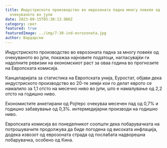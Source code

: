 ```yaml
---
title: Индустриското производство во еврозоната падна многу повеќе од
  очекуваното во јули
date: 2023-09-15T05:30:13.986Z
category: свет
featured: true
featuredImage: ../img/7-30-ind-evrozonata.jpg
author: Вардарски
---
```

Индустриското производство во еврозоната падна за многу повеќе од очекуваното во јули, покажаа најновите податоци, нагласувајќи ги надолните ревизии на економскиот раст за оваа година во прогнозите на Европската комисија.

Канцеларијата за статистика на Европската унија, Еуростат, објави дека индустриското производство во 20-те земји кои го делат еврото се намалило за 1,1 отсто на месечно ниво во јули, што е намалување од 2,2 отсто на годишно ниво.

Економистите анкетирани од Ројтерс очекуваа месечен пад од 0,7% и годишно забавување од 0,3%. интермедијарни производи на годишно ниво.

Европската комисија во понеделникот соопшти дека побарувачката на потрошувачите продолжува да биде погодена од високата инфлација, додека извозот од еврозоната страда од послабата надворешна побарувачка, особено од Кина.